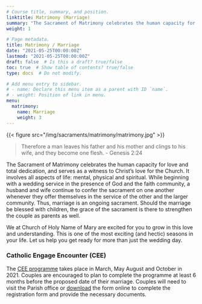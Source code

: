 ```yaml
---
# Course title, summary, and position.
linktitle: Matrimony (Marriage)
summary: "The Sacrament of Matrimony celebrates the human capacity for love and total dedication, and serves as a witness to Christ’s love for the Church. It involves all aspects of life: mental, physical and spiritual. While beginning with a wedding service in the presence of God and the faith community, a husband and wife continue to confer the sacrament on one another whenever they offer themselves in the service of the other and the larger community. Thus, marriage is an ongoing sacrament. Should the marriage be blessed with children, the grace of the sacrament is there to strengthen the couple as parents as well."
weight: 1

# Page metadata.
title: Matrimony / Marriage
date: "2021-05-25T00:00:00Z"
lastmod: "2021-05-25T00:00:00Z"
draft: false  # Is this a draft? true/false
toc: true  # Show table of contents? true/false
type: docs  # Do not modify.

# Add menu entry to sidebar.
# - name: Declare this menu item as a parent with ID `name`.
# - weight: Position of link in menu.
menu:
  matrimony:
    name: Marriage
    weight: 3
---
```


{{< figure src="/img/sacraments/matrimony/matrimony.jpg" >}}

> Therefore a man leaves his father and his mother and clings to his wife, and they become one flesh. - Genesis 2:24

The Sacrament of Matrimony celebrates the human capacity for love and total dedication, and serves as a witness to Christ’s love for the Church. It involves all aspects of life: mental, physical and spiritual. While beginning with a wedding service in the presence of God and the faith community, a husband and wife continue to confer the sacrament on one another whenever they offer themselves in the service of the other and the larger community. Thus, marriage is an ongoing sacrament. Should the marriage be blessed with children, the grace of the sacrament is there to strengthen the couple as parents as well.

We at Church of Holy Name of Mary are excited for you to grow in this love and understanding. This is one of the most exciting (and hectic) seasons in your life. Let us help you get ready for more than just the wedding day.

### Catholic Engage Encounter (CEE)
The [CEE programme](../../talk/catholic-engage-encounter-penang) takes place in March, May August and October in 2021. Couples are encouraged to plan to complete the programme at least 6 months before the proposed date of their marriage. Couples will need to visit the Parish office or [download](form/ee/CEERegistrationForm_20210108.doc) the form online to complete the registration form and provide the necessary documents.

